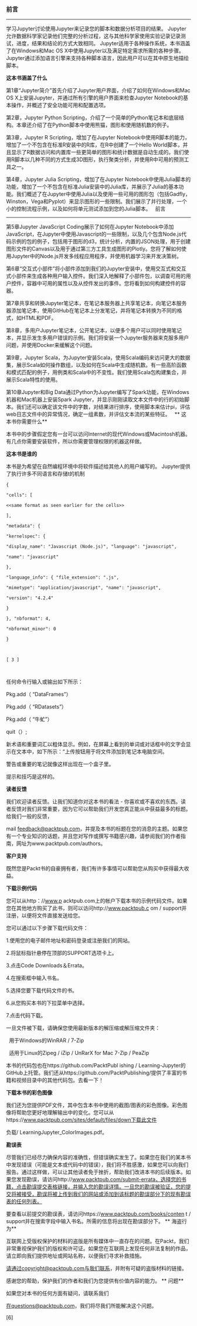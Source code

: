 ### 前言
****

学习Jupyter讨论使用Jupyter来记录您的脚本和数据分析项目的结果。 Jupyter允许数据科学家记录他们完整的分析过程，这与其他科学家使用实验记录记录测试，进度，结果和结论的方式大致相同。 Jupyter适用于各种操作系统，本书涵盖了在Windows和Mac OS X中使用Jupyter以及满足特定需求所需的各种步骤。 Jupyter通过添加语言引擎来支持各种脚本语言，因此用户可以在其中原生地描绘脚本。

**这本书涵盖了什么**

第1章“Jupyter简介”首先介绍了Jupyter用户界面，介绍了如何在Windows和Mac OS X上安装Jupyter，并通过所有引擎的用户界面来检查Jupyter Notebook的基本操作，并概述了安全功能可用和配置选项。

第2章，Jupyter Python Scripting，介绍了一个简单的Python笔记本和底层结构。本章还介绍了在Python脚本中使用熊猫，图形和使用随机数的例子。

第3章，Jupyter R Scripting，增加了在Jupyter Notebook中使用R脚本的能力，增加了一个不包含在标准R安装中的R库，在R中创建了一个Hello World脚本，并且显示了R数据访问和内置库一些更简单的图形和统计数据是自动生成的。我们使用R脚本以几种不同的方式生成3D图形，执行聚类分析，并使用R中可用的预测工具之一。

第4章，Jupyter Julia Scripting，增加了在Jupyter Notebook中使用Julia脚本的功能，增加了一个不包含在标准Julia安装中的Julia库，并展示了Julia的基本功能。我们概述了在Jupyter中使用Julia以及使用一些可用的图形包（包括Gadfly，Winston，Vega和Pyplot）来显示图形的一些限制。我们展示了并行处理，一个小的控制流程示例，以及如何将单元测试添加到您的Julia脚本。
 
前言
****
第5章Jupyter JavaScript Coding展示了如何在Jupyter Notebook中添加JavaScript，在Jupyter中使用Javascript的一些限制，以及几个包含Node.js代码示例的包的例子，包括用于图形的d3，统计分析，内置的JSON处理，用于创建图形文件的Canvas以及用于通过第三方工具生成图形的Plotly。您将了解如何使用Jupyter中的Node.js开发多线程应用程序，并使用机器学习来开发决策树。

第6章“交互式小部件”将小部件添加到我们的Jupyter安装中，使用交互式和交互式小部件来生成各种用户输入控件。我们深入地解释了小部件包，以调查可用的用户控件，容器中可用的属性以及从控件发出的事件。您将看到如何构建控件的容器。

第7章共享和转换Jupyter笔记本，在笔记本服务器上共享笔记本，向笔记本服务器添加笔记本，使用GitHub在笔记本上分发笔记，并将笔记本转换为不同的格式，如HTML和PDF。

第8章，多用户Jupyter笔记本，公开笔记本，以便多个用户可以同时使用笔记本，并显示发生多用户错误的示例。我们将安装一个Jupyter服务器来克服多用户问题，并使用Docker来缓解这个问题。

第9章，Jupyter Scala，为Jupyter安装Scala，使用Scala编码来访问更大的数据集，展示Scala如何操作数组，以及如何在Scala中生成随机数。有一些高阶函数和模式匹配的例子，用例类和Scala中的不变性。我们使用Scala包构建集合，并展示Scala特性的使用。

第10章Jupyter和Big Data通过Python为Jupyter编写了Spark功能，在Windows机器和Mac机器上安装Spark Jupyter，并显示刚刚读取文本文件中的行的初始脚本。我们还可以确定该文件中的字数，对结果进行排序，使用脚本来估计pi，评估web日志文件中的异常情况，确定一组素数，并评估文本流的某些特征。
 
**
这本书你需要什么**

本书中的步骤假定您有一台可以访问Internet的现代Windows或Macintosh机器。有几点你需要安装软件，所以你需要管理权限的机器这样做。

**这本书是谁的**

本书是为希望在自然编程环境中将软件描述给其他人的用户编写的。 Jupyter提供了执行许多不同语言和存储t的机制


```
{

"cells": [

<<same format as seen earlier for the cells>>

],

"metadata": {

"kernelspec": {

"display_name": "Javascript (Node.js)", "language": "javascript",

"name": "javascript"

},

"language_info": { "file_extension": ".js",

"mimetype": "application/javascript", "name": "javascript",

"version": "4.2.4"

}

}, "nbformat": 4,

"nbformat_minor": 0

}
 


[ 3 ]



```
任何命令行输入或输出如下所示：

Pkg.add（ “DataFrames”）

Pkg.add（ “RDatasets”）

Pkg.add（ “牛虻”）

quit（）;

新术语和重要词汇以粗体显示。例如，在屏幕上看到的单词或对话框中的文字会显示在文本中，如下所示：“上传按钮用于将文件添加到笔记本电脑空间。

警告或重要的笔记就像这样出现在一个盒子里。




提示和技巧是这样的。





**读者反馈**

我们欢迎读者反馈。让我们知道你对这本书的看法 - 你喜欢或不喜欢的东西。读者反馈对我们非常重要，因为它可以帮助我们开发您真正能从中获益最多的标题。给我们一般的反馈，

mail feedback@packtpub.com，并提及本书的标题在您的消息的主题。如果您有一个专业知识的话题，并且您对写作或撰写书籍感兴趣，请参阅我们的作者指南，网址为www.packtpub.com/authors。

**客户支持**

既然您是Packt书的自豪拥有者，我们有许多事情可以帮助您从购买中获得最大收益。

**下载示例代码**

您可以从http：//www.p acktpub.com上的帐户下载本书的示例代码文件。如果您在其他地方购买了此书，则可以访问http://www.packtpub.c om / support并注册，以便将文件直接发送给您。
 


您可以通过以下步骤下载代码文件：

1.使用您的电子邮件地址和密码登录或注册我们的网站。

2.将鼠标指针悬停在顶部的SUPPORT选项卡上。

3.点击Code Downloads＆Errata。

4.在搜索框中输入书名。

5.选择您要下载代码文件的书。

6.从您购买本书的下拉菜单中选择。

7.点击代码下载。

一旦文件被下载，请确保您使用最新版本的解压缩或解压缩文件夹：

  用于Windows的WinRAR / 7-Zip

  适用于Linux的Zipeg / iZip / UnRarX for Mac 7-Zip / PeaZip

本书的代码包也在https://github.com/PacktPubl ishing / Learning-Jupyter的GitHub上托管。我们还从https://github.com/PacktPublishing/提供了丰富的书籍和视频目录中的其他代码包。去看一下！

**下载本书的彩色图像**

我们还为您提供PDF文件，其中包含本书中使用的截图/图表的彩色图像。彩色图像将帮助您更好地理解输出中的变化。您可以从https://www.packtpub.com/sites/default/files/down下载此文件

负载/ LearningJupyter_ColorImages.pdf。

**勘误表**

尽管我们已经尽力确保内容的准确性，但错误确实发生了。如果您在我们的某本书中发现错误（可能是文本或代码中的错误），我们将不胜感激，如果您可以向我们报告。通过这样做，可以让其他读者免于挫折，帮助我们改进本书的后续版本。如果您发现勘误，请访问http://www.packtpub.com/submit-errata，选择您的书籍，点击勘误提交表格链接，并输入您的勘误详情。一旦您的勘误被验证，您的提交将被接受，勘误将被上传到我们的网站或添加到该标题的勘误部分下的现有勘误表的任何列表。
 

要查看以前提交的勘误表，请访问https://www.packtpub.com/books/conten t / support并在搜索字段中输入书名。所需的信息将出现在勘误部分下。
**
海盗行为**

互联网上受版权保护的材料的盗版是所有媒体中一直存在的问题。在Packt，我们非常重视保护我们的版权和许可证。如果您在互联网上发现任何非法复制的作品，请立即向我们提供地址或网站名称，以便我们寻求补救措施。

请通过copyright@packtpub.com与我们联系，并附有可疑的盗版材料的链接。

感谢您的帮助，保护我们的作者和我们为您提供有价值内容的能力。
**
问题**

如果您对本书的任何方面有疑问，请联系我们

在questions@packtpub.com，我们将尽我们所能解决这个问题。
 



























[6]

